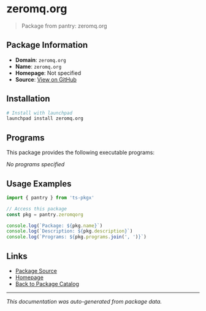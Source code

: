 # zeromq.org

> Package from pantry: zeromq.org

## Package Information

- **Domain**: `zeromq.org`
- **Name**: `zeromq.org`
- **Homepage**: Not specified
- **Source**: [View on GitHub](https://github.com/pkgxdev/pantry/tree/main/projects/zeromq.org/package.yml)

## Installation

```bash
# Install with launchpad
launchpad install zeromq.org
```

## Programs

This package provides the following executable programs:

*No programs specified*

## Usage Examples

```typescript
import { pantry } from 'ts-pkgx'

// Access this package
const pkg = pantry.zeromqorg

console.log(`Package: ${pkg.name}`)
console.log(`Description: ${pkg.description}`)
console.log(`Programs: ${pkg.programs.join(', ')}`)
```

## Links

- [Package Source](https://github.com/pkgxdev/pantry/tree/main/projects/zeromq.org/package.yml)
- [Homepage](#)
- [Back to Package Catalog](../package-catalog.md)

---

*This documentation was auto-generated from package data.*
